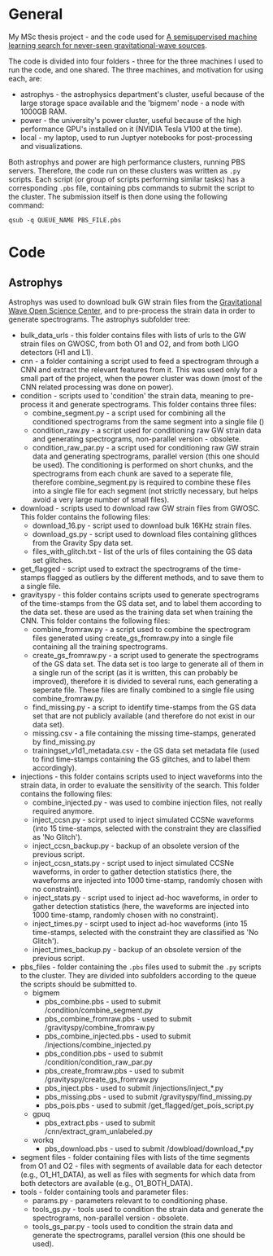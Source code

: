 # General
My MSc thesis project - and the code used for [A semisupervised machine learning search for never-seen gravitational-wave sources](https://academic.oup.com/mnras/article/500/4/5408/5983106?guestAccessKey=580a9c7b-00e5-4463-b48e-7ea7e68a8c7d).

The code is divided into four folders - three for the three machines I used to run the code, and one shared.
The three machines, and motivation for using each, are:

- astrophys - the astrophysics department's cluster, useful because of the large storage space available and the 'bigmem' node - a node with 1000GB RAM.
- power - the university's power cluster, useful because of the high performance GPU's installed on it (NVIDIA Tesla V100 at the time).
- local - my laptop, used to run Juptyer notebooks for post-processing and visualizations.

Both astrophys and power are high performance clusters, running PBS servers. Therefore, the code run on these clusters was written as `.py` scripts. Each script (or group of scripts performing similar tasks) has a corresponding `.pbs` file, containing pbs commands to submit the script to the cluster. The submission itself is then done using the following command:
```
qsub -q QUEUE_NAME PBS_FILE.pbs
```

# Code
## Astrophys
Astrophys was used to download bulk GW strain files from the [Gravitational Wave Open Science Center](https://www.gw-openscience.org/), and to pre-process the strain data in order to generate spectrograms.
The astrophys subfolder tree:

- bulk_data_urls - this folder contains files with lists of urls to the GW strain files on GWOSC, from both O1 and O2, and from both LIGO detectors (H1 and L1).
- cnn - a folder containing a script used to feed a spectrogram through a CNN and extract the relevant features from it. This was used only for a small part of the project, when the power cluster was down (most of the CNN related processing was done on power).
- condition - scripts used to 'condition' the strain data, meaning to pre-process it and generate spectrograms. This folder contains three files:
  - combine_segment.py - a script used for combining all the conditioned spectrograms from the same segment into a single file ()
  - condition_raw.py - a script used for conditioning raw GW strain data and generating spectrograms, non-parallel version - obsolete.
  - condition_raw_par.py - a script used for conditioning raw GW strain data and generating spectrograms, parallel version (this one should be used). The conditioning is performed on short chunks, and the spectrograms from each chunk are saved to a seperate file, therefore combine_segment.py is required to combine these files into a single file for each segment (not strictly necessary, but helps avoid a very large number of small files).
- download - scripts used to download raw GW strain files from GWOSC. This folder contains the following files:
  - download_16.py - script used to download bulk 16KHz strain files.
  - download_gs.py - script used to download files containing glithces from the Gravity Spy data set.
  - files_with_glitch.txt - list of the urls of files containing the GS data set glitches.
- get_flagged - script used to extract the spectrograms of the time-stamps flagged as outliers by the different methods, and to save them to a single file.
- gravityspy - this folder contains scripts used to generate spectrograms of the time-stamps from the GS data set, and to label them according to the data set. these are used as the training data set when training the CNN. This folder contains the following files:
  - combine_fromraw.py - a script used to combine the spectrogram files generated using create_gs_fromraw.py into a single file containing all the training spectrograms.
  - create_gs_fromraw.py - a script used to generate the spectrograms of the GS data set. The data set is too large to generate all of them in a single run of the script (as it is written, this can probably be improved), therefore it is divided to several runs, each generating a seperate file. These files are finally combined to a single file using combine_fromraw.py.
  - find_missing.py - a script to identify time-stamps from the GS data set that are not publicly available (and therefore do not exist in our data set).
  - missing.csv - a file containing the missing time-stamps, generated by find_missing.py
  - trainingset_v1d1_metadata.csv - the GS data set metadata file (used to find time-stamps containing the GS glitches, and to label them accordingly).
- injections - this folder contains scripts used to inject waveforms into the strain data, in order to evaluate the sensitivity of the search. This folder contains the following files:
  - combine_injected.py - was used to combine injection files, not really required anymore.
  - inject_ccsn.py - scirpt used to inject simulated CCSNe waveforms (into 15 time-stamps, selected with the constraint they are classified as 'No Glitch').
  - inject_ccsn_backup.py - backup of an obsolete version of the previous script.
  - inject_ccsn_stats.py - script used to inject simulated CCSNe waveforms, in order to gather detection statistics (here, the waveforms are injected into 1000 time-stamp, randomly chosen with no constraint).
  - inject_stats.py - script used to inject ad-hoc waveforms, in order to gather detection statistics (here, the waveforms are injected into 1000 time-stamp, randomly chosen with no constraint).
  - inject_times.py - scirpt used to inject ad-hoc waveforms (into 15 time-stamps, selected with the constraint they are classified as 'No Glitch').
  - inject_times_backup.py - backup of an obsolete version of the previous script.
- pbs_files - folder containing the `.pbs` files used to submit the `.py` scripts to the cluster. They are divided into subfolders according to the queue the scripts should be submitted to.
  - bigmem
    - pbs_combine.pbs - used to submit /condition/combine_segment.py
    - pbs_combine_fromraw.pbs - used to submit /gravityspy/combine_fromraw.py
    - pbs_combine_injected.pbs - used to submit /injections/combine_injected.py
    - pbs_condition.pbs - used to submit /condition/condition_raw_par.py
    - pbs_create_fromraw.pbs - used to submit /gravityspy/create_gs_fromraw.py
    - pbs_inject.pbs - used to submit /injections/inject_*.py
    - pbs_missing.pbs - used to submit /gravityspy/find_missing.py
    - pbs_pois.pbs - used to submit /get_flagged/get_pois_script.py
  - gpuq
    - pbs_extract.pbs - used to submit /cnn/extract_gram_unlabeled.py
  - workq
    - pbs_download.pbs - used to submit /dowbload/download_*.py
- segment files - folder containing files with lists of the time segments from O1 and O2 - files with segments of available data for each detector (e.g., O1_H1_DATA), as well as files with segments for which data from both detectors are available (e.g., O1_BOTH_DATA).
- tools - folder containing tools and parameter files:
  - params.py - parameters relevant to to conditioning phase.
  - tools_gs.py - tools used to condition the strain data and generate the spectrograms, non-parallel version - obsolete.
  - tools_gs_par.py - tools used to condition the strain data and generate the spectrograms, parallel version (this one should be used).
